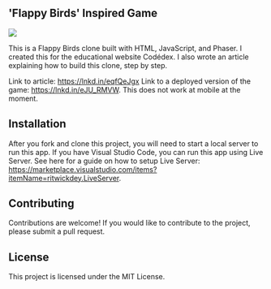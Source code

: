 ## 'Flappy Birds' Inspired Game

![](https://raw.githubusercontent.com/codedex-io/projects/main/projects/build-a-flappy-bird-clone-with-phaser/header.gif)

This is a Flappy Birds clone built with HTML, JavaScript, and Phaser. I created this for the educational website Codédex. I also wrote an article explaining how to build this clone, step by step.

Link to article: https://lnkd.in/eqfQeJgx
Link to a deployed version of the game: https://lnkd.in/eJU_RMVW. This does not work at mobile at the moment. 

## Installation 

After you fork and clone this project, you will need to start a local server to run this app. 
If you have Visual Studio Code, you can run this app using Live Server. See here for a guide on how to setup Live Server: https://marketplace.visualstudio.com/items?itemName=ritwickdey.LiveServer. 

## Contributing
Contributions are welcome! If you would like to contribute to the project, please submit a pull request.

## License
This project is licensed under the MIT License. 